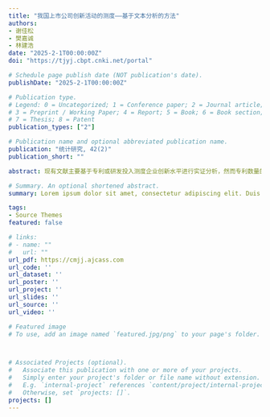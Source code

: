 ```yaml
---
title: "我国上市公司创新活动的测度——基于文本分析的方法"
authors:
- 谢佳松
- 樊嘉诚
- 林建浩
date: "2025-2-1T00:00:00Z"
doi: "https://tjyj.cbpt.cnki.net/portal"

# Schedule page publish date (NOT publication's date).
publishDate: "2025-2-1T00:00:00Z"

# Publication type.
# Legend: 0 = Uncategorized; 1 = Conference paper; 2 = Journal article;
# 3 = Preprint / Working Paper; 4 = Report; 5 = Book; 6 = Book section;
# 7 = Thesis; 8 = Patent
publication_types: ["2"]

# Publication name and optional abbreviated publication name.
publication: "统计研究, 42(2)"
publication_short: ""

abstract: 现有文献主要基于专利或研发投入测度企业创新水平进行实证分析，然而专利数量的截断问题和研发投入数据的缺失问题，可能使得实证结果存在系统性偏误。本文基于我国A股上市公司“管理层讨论与分析”（MD&A）文本数据，使用文本分析方法测度上市公司创新活动，克服了对无专利和研发数据缺失企业创新活动进行衡量的难题。结果显示，文本创新指标能够有效反映企业创新水平，与传统创新指标及企业未来经济绩效显著正相关，同时包含传统创新指标未能揭示的额外信息。基于文本分析方法，本文进一步构建了包括绿色、服务、供应链、管理及商业模式5个特#定类型的创新指标，并尝试测度企业探索式创新水平，进一步拓展文本创新的应用范畴。本文为全面评估企业创新活动提供了新的研究视角和方法工具，对完善企业创新评价体系、实施创新驱动发展战略具有重要的理论价值和实践意义。

# Summary. An optional shortened abstract.
summary: Lorem ipsum dolor sit amet, consectetur adipiscing elit. Duis posuere tellus ac convallis placerat. Proin tincidunt magna sed ex sollicitudin condimentum.

tags:
- Source Themes
featured: false

# links:
# - name: ""
#   url: ""
url_pdf: https://cmjj.ajcass.com
url_code: ''
url_dataset: ''
url_poster: ''
url_project: ''
url_slides: ''
url_source: ''
url_video: ''

# Featured image
# To use, add an image named `featured.jpg/png` to your page's folder. 



# Associated Projects (optional).
#   Associate this publication with one or more of your projects.
#   Simply enter your project's folder or file name without extension.
#   E.g. `internal-project` references `content/project/internal-project/index.md`.
#   Otherwise, set `projects: []`.
projects: []
---
```



